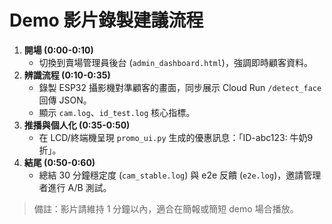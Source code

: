# Demo 影片錄製建議流程

1. **開場 (0:00-0:10)**
   - 切換到賣場管理員後台 (`admin_dashboard.html`)，強調即時顧客資料。
2. **辨識流程 (0:10-0:35)**
   - 錄製 ESP32 攝影機對準顧客的畫面，同步展示 Cloud Run `/detect_face` 回傳 JSON。
   - 顯示 `cam.log`、`id_test.log` 核心指標。
3. **推播與個人化 (0:35-0:50)**
   - 在 LCD/終端機呈現 `promo_ui.py` 生成的優惠訊息：「ID-abc123: 牛奶9折」。
4. **結尾 (0:50-0:60)**
   - 總結 30 分鐘穩定度 (`cam_stable.log`) 與 e2e 反饋 (`e2e.log`)，邀請管理者進行 A/B 測試。

> 備註：影片請維持 1 分鐘以內，適合在簡報或簡短 demo 場合播放。
